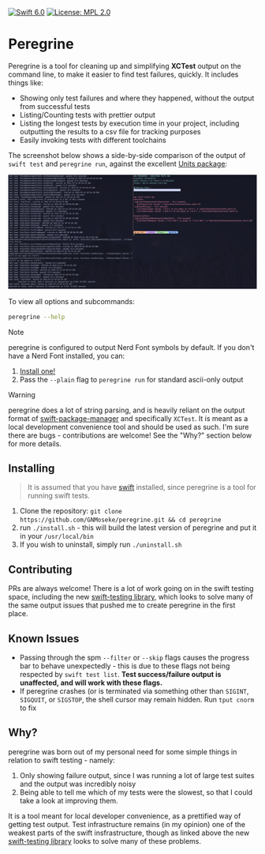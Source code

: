 [![Swift 6.0](https://img.shields.io/badge/swift-6.0-red.svg?style=flat)](https://developer.apple.com/swift)
[![License: MPL 2.0](https://img.shields.io/badge/License-MPL_2.0-lightgrey.svg)](https://opensource.org/licenses/MPL-2.0)

# Peregrine
Peregrine is a tool for cleaning up and simplifying **XCTest** output on the command line, to make it easier to find 
test failures, quickly. It includes things like:
- Showing only test failures and where they happened, without the output from successful tests
- Listing/Counting tests with prettier output
- Listing the longest tests by execution time in your project, including outputting the results to a csv file for tracking purposes
- Easily invoking tests with different toolchains

The screenshot below shows a side-by-side comparison of the output of `swift test` and `peregrine run`, against the excellent [Units
package](https://github.com/NeedleInAJayStack/Units):

![output-comparison](./assets/test-screenshot.png)

To view all options and subcommands:
```sh
peregrine --help
```

> [!NOTE]
> peregrine is configured to output Nerd Font symbols by default. If you don't have a Nerd Font installed, you can:
> 1. [Install one!](https://www.nerdfonts.com/)
> 2. Pass the `--plain` flag to `peregrine run` for standard ascii-only output

> [!WARNING]
> peregrine does a lot of string parsing, and is heavily reliant on the output format of
> [swift-package-manager](https://github.com/apple/swift-package-manager) and specifically `XCTest`.
> It is meant as a local development convenience tool and should be used as such. I'm sure there are bugs - contributions are welcome! See
> the "Why?" section below for more details.

## Installing
> It is assumed that you have [swift](https://www.swift.org/install/) installed, since peregrine is a tool for running swift tests.
1. Clone the repository: `git clone https://github.com/GNMoseke/peregrine.git && cd peregrine`
2. run `./install.sh` - this will build the latest version of peregrine and put it in your `/usr/local/bin`
3. If you wish to uninstall, simply run `./uninstall.sh`

## Contributing
PRs are always welcome! There is a lot of work going on in the swift testing space, including the new [swift-testing
library](https://github.com/apple/swift-testing), which looks to solve many of the same output issues that pushed me to create peregrine in
the first place.

## Known Issues
- Passing through the spm `--filter` or `--skip` flags causes the progress bar to behave unexpectedly - this is due to these flags not being
respected by `swift test list`. **Test success/failure output is unaffected, and will work with these flags.**
- If peregrine crashes (or is terminated via something other than `SIGINT`, `SIGQUIT`, or `SIGSTOP`, the shell cursor may remain hidden. Run
`tput cnorm` to fix

## Why?
peregrine was born out of my personal need for some simple things in relation to swift testing - namely:
1. Only showing failure output, since I was running a lot of large test suites and the output was incredibly noisy
2. Being able to tell me which of my tests were the slowest, so that I could take a look at improving them.

It is a tool meant for local developer convenience, as a prettified way of getting test output. Test infrastructure remains (in my opinion)
one of the weakest parts of the swift insfrastructure, though as linked above the new [swift-testing
library](https://github.com/apple/swift-testing) looks to solve many of these problems.
